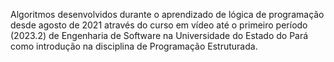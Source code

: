 Algoritmos desenvolvidos durante o aprendizado de lógica de programação desde agosto de 2021 através do curso em vídeo até o primeiro período (2023.2) de Engenharia de Software na Universidade do Estado do Pará como introdução na disciplina de Programação Estruturada.
